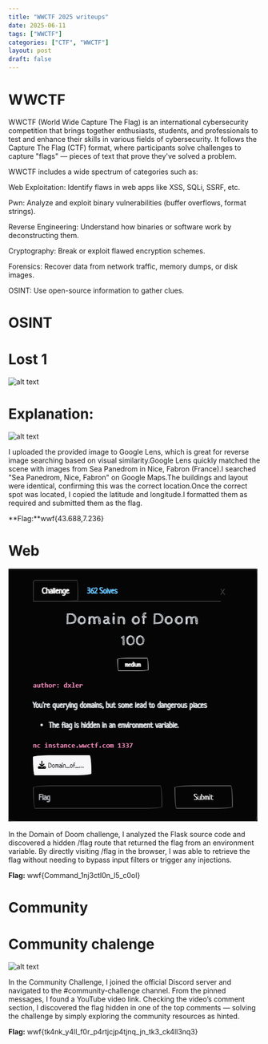 ```yaml
---
title: "WWCTF 2025 writeups"
date: 2025-06-11
tags: ["WWCTF"]
categories: ["CTF", "WWCTF"]
layout: post
draft: false
---
```


# WWCTF

WWCTF (World Wide Capture The Flag) is an international cybersecurity competition that brings together enthusiasts, students, and professionals to test and enhance their skills in various fields of cybersecurity. It follows the Capture The Flag (CTF) format, where participants solve challenges to capture "flags" — pieces of text that prove they've solved a problem.

WWCTF includes a wide spectrum of categories such as:

Web Exploitation: Identify flaws in web apps like XSS, SQLi, SSRF, etc.

Pwn: Analyze and exploit binary vulnerabilities (buffer overflows, format strings).

Reverse Engineering: Understand how binaries or software work by deconstructing them.

Cryptography: Break or exploit flawed encryption schemes.

Forensics: Recover data from network traffic, memory dumps, or disk images.

OSINT: Use open-source information to gather clues.

# OSINT 

# Lost 1

![alt text]('/assets/lib/lost1.png')


# Explanation:

![alt text]('/assets/lib/Screenshot_2025-03-29_164005.png')



I uploaded the provided image to Google Lens, which is great for reverse image searching based on visual similarity.Google Lens quickly matched the scene with images from Sea Panedrom in Nice, Fabron (France).I searched "Sea Panedrom, Nice, Fabron" on Google Maps.The buildings and layout were identical, confirming this was the correct location.Once the correct spot was located, I copied the latitude and longitude.I formatted them as required and submitted them as the flag.

**Flag:**wwf{43.688,7.236}

# Web

![web](/assets/lib/domain_of_doom_web.png)


In the Domain of Doom challenge, I analyzed the Flask source code and discovered a hidden /flag route that returned the flag from an environment variable. By directly visiting /flag in the browser, I was able to retrieve the flag without needing to bypass input filters or trigger any injections.

**Flag:** wwf{Command_1nj3ctI0n_l5_c0ol}

# Community

# Community chalenge

![alt text]('/assets/lib/community_challenge.png')


In the Community Challenge, I joined the official Discord server and navigated to the #community-challenge channel. From the pinned messages, I found a YouTube video link. Checking the video’s comment section, I discovered the flag hidden in one of the top comments — solving the challenge by simply exploring the community resources as hinted.

**Flag:** wwf{tk4nk_y4ll_f0r_p4rtjcjp4tjnq_jn_tk3_ck4ll3nq3}